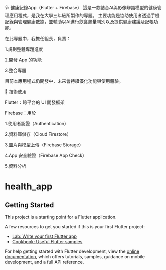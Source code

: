 🩺 健康紀錄App（Flutter + Firebase）
這是一款結合AI與影像辨識模型的健康管理應用程式，是我在大學三年級所製作的專題。
主要功能是協助使用者透過手機記錄與管理健康數據，並輔助以AI進行飲食熱量判別以及提供健康建議及記帳功能。

在此專題中，我擔任組長，負責：

1.規劃整體專題進度

2.開發 App 的功能

3.整合專題

目前本應用程式仍開發中，未來會持續優化功能與使用體驗。<br>


🔧 技術使用<br>

Flutter：跨平台的 UI 開發框架

Firebase：用於

1.使用者認證（Authentication）

2.資料庫儲存（Cloud Firestore）

3.圖片與模型上傳（Firebase Storage）

4.App 安全驗證（Firebase App Check）

5.資料分析


# health_app

## Getting Started

This project is a starting point for a Flutter application.

A few resources to get you started if this is your first Flutter project:

- [Lab: Write your first Flutter app](https://docs.flutter.dev/get-started/codelab)
- [Cookbook: Useful Flutter samples](https://docs.flutter.dev/cookbook)

For help getting started with Flutter development, view the
[online documentation](https://docs.flutter.dev/), which offers tutorials,
samples, guidance on mobile development, and a full API reference.
